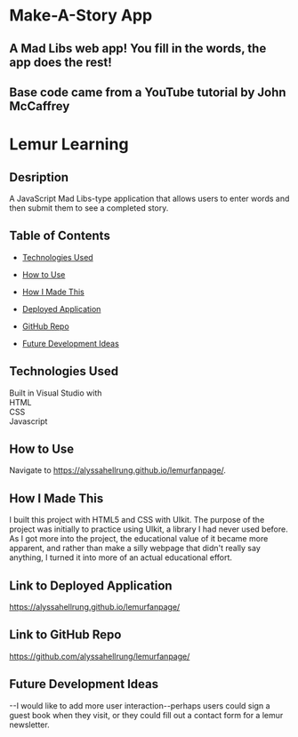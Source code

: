 # Make-A-Story App

## A Mad Libs web app! You fill in the words, the app does the rest!

## Base code came from a YouTube tutorial by John McCaffrey

# Lemur Learning

## Desription  
A JavaScript Mad Libs-type application that allows users to enter words and then submit them to see a completed story.

## Table of Contents

* [Technologies Used](#technologies-used)

* [How to Use](#how-to-use)

* [How I Made This](#how-i-made-this)

* [Deployed Application](#link-to-deployed-application)

* [GitHub Repo](#link-to-github-repo)

* [Future Development Ideas](#future-development-ideas)  

## Technologies Used    
Built in Visual Studio with          
HTML       
CSS    
Javascript           

## How to Use      
Navigate to https://alyssahellrung.github.io/lemurfanpage/. 


## How I Made This    
I built this project with HTML5 and CSS with UIkit. The purpose of the project was initially to practice using UIkit, a library I had never used before. As I got more into the project, the educational value of it became more apparent, and rather than make a silly webpage that didn't really say anything, I turned it into more of an actual educational effort. 

## Link to Deployed Application  
https://alyssahellrung.github.io/lemurfanpage/  

## Link to GitHub Repo      
https://github.com/alyssahellrung/lemurfanpage/    

## Future Development Ideas     
--I would like to add more user interaction--perhaps users could sign a guest book when they visit, or they could fill out a contact form for a lemur newsletter.     